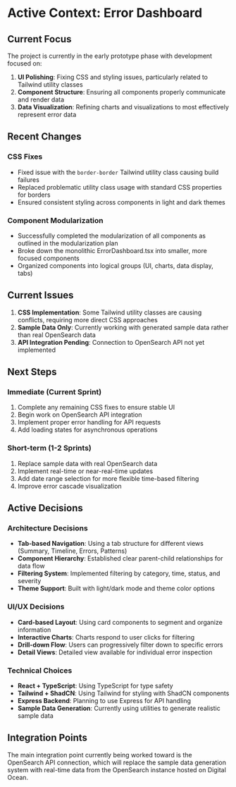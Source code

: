 # Active Context: Error Dashboard

## Current Focus

The project is currently in the early prototype phase with development focused on:

1. **UI Polishing**: Fixing CSS and styling issues, particularly related to Tailwind utility classes
2. **Component Structure**: Ensuring all components properly communicate and render data
3. **Data Visualization**: Refining charts and visualizations to most effectively represent error data

## Recent Changes

### CSS Fixes
- Fixed issue with the `border-border` Tailwind utility class causing build failures
- Replaced problematic utility class usage with standard CSS properties for borders
- Ensured consistent styling across components in light and dark themes

### Component Modularization
- Successfully completed the modularization of all components as outlined in the modularization plan
- Broke down the monolithic ErrorDashboard.tsx into smaller, more focused components
- Organized components into logical groups (UI, charts, data display, tabs)

## Current Issues

1. **CSS Implementation**: Some Tailwind utility classes are causing conflicts, requiring more direct CSS approaches
2. **Sample Data Only**: Currently working with generated sample data rather than real OpenSearch data
3. **API Integration Pending**: Connection to OpenSearch API not yet implemented

## Next Steps

### Immediate (Current Sprint)
1. Complete any remaining CSS fixes to ensure stable UI
2. Begin work on OpenSearch API integration
3. Implement proper error handling for API requests
4. Add loading states for asynchronous operations

### Short-term (1-2 Sprints)
1. Replace sample data with real OpenSearch data
2. Implement real-time or near-real-time updates
3. Add date range selection for more flexible time-based filtering
4. Improve error cascade visualization

## Active Decisions

### Architecture Decisions
- **Tab-based Navigation**: Using a tab structure for different views (Summary, Timeline, Errors, Patterns)
- **Component Hierarchy**: Established clear parent-child relationships for data flow
- **Filtering System**: Implemented filtering by category, time, status, and severity
- **Theme Support**: Built with light/dark mode and theme color options

### UI/UX Decisions
- **Card-based Layout**: Using card components to segment and organize information
- **Interactive Charts**: Charts respond to user clicks for filtering
- **Drill-down Flow**: Users can progressively filter down to specific errors
- **Detail Views**: Detailed view available for individual error inspection

### Technical Choices
- **React + TypeScript**: Using TypeScript for type safety
- **Tailwind + ShadCN**: Using Tailwind for styling with ShadCN components
- **Express Backend**: Planning to use Express for API handling
- **Sample Data Generation**: Currently using utilities to generate realistic sample data

## Integration Points

The main integration point currently being worked toward is the OpenSearch API connection, which will replace the sample data generation system with real-time data from the OpenSearch instance hosted on Digital Ocean.
